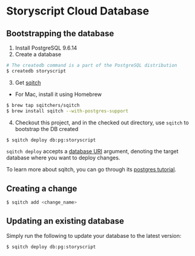 # Storyscript Cloud Database

## Bootstrapping the database
1. Install PostgreSQL 9.6.14
2. Create a database
```bash
# The createdb command is a part of the PostgreSQL distribution
$ createdb storyscript
```
3. Get [sqitch](https://sqitch.org/download/)
- For Mac, install it using Homebrew
```bash
$ brew tap sqitchers/sqitch
$ brew install sqitch --with-postgres-support
```
4. Checkout this project, and in the checked out directory, use `sqitch` to bootstrap the DB created
```bash
$ sqitch deploy db:pg:storyscript
```
`sqitch deploy` accepts a [database URI](https://github.com/libwww-perl/uri-db/) argument, denoting the target database where you want to deploy changes.

To learn more about sqitch, you can go through its [postgres tutorial](https://sqitch.org/docs/manual/sqitchtutorial/).

## Creating a change
```bash
$ sqitch add <change_name>
```

## Updating an existing database
Simply run the following to update your database to the latest version:
```bash
$ sqitch deploy db:pg:storyscript
```
